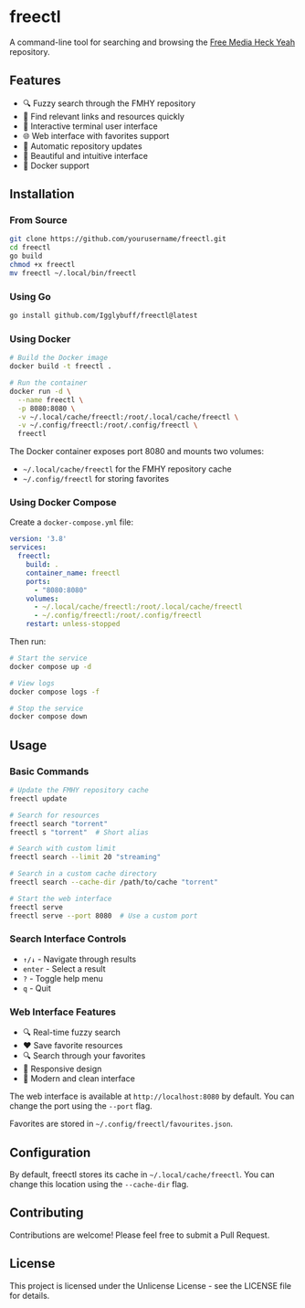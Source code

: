 # freectl

A command-line tool for searching and browsing the [Free Media Heck Yeah](https://www.reddit.com/r/FREEMEDIAHECKYEAH/wiki/index) repository.

## Features

- 🔍 Fuzzy search through the FMHY repository
- 🎯 Find relevant links and resources quickly
- 📱 Interactive terminal user interface
- 🌐 Web interface with favorites support
- 🔄 Automatic repository updates
- 🎨 Beautiful and intuitive interface
- 🐳 Docker support

## Installation

### From Source

```bash
git clone https://github.com/yourusername/freectl.git
cd freectl
go build
chmod +x freectl
mv freectl ~/.local/bin/freectl
```

### Using Go

```bash
go install github.com/Igglybuff/freectl@latest
```

### Using Docker

```bash
# Build the Docker image
docker build -t freectl .

# Run the container
docker run -d \
  --name freectl \
  -p 8080:8080 \
  -v ~/.local/cache/freectl:/root/.local/cache/freectl \
  -v ~/.config/freectl:/root/.config/freectl \
  freectl
```

The Docker container exposes port 8080 and mounts two volumes:
- `~/.local/cache/freectl` for the FMHY repository cache
- `~/.config/freectl` for storing favorites

### Using Docker Compose

Create a `docker-compose.yml` file:

```yaml
version: '3.8'
services:
  freectl:
    build: .
    container_name: freectl
    ports:
      - "8080:8080"
    volumes:
      - ~/.local/cache/freectl:/root/.local/cache/freectl
      - ~/.config/freectl:/root/.config/freectl
    restart: unless-stopped
```

Then run:
```bash
# Start the service
docker compose up -d

# View logs
docker compose logs -f

# Stop the service
docker compose down
```

## Usage

### Basic Commands

```bash
# Update the FMHY repository cache
freectl update

# Search for resources
freectl search "torrent"
freectl s "torrent"  # Short alias

# Search with custom limit
freectl search --limit 20 "streaming"

# Search in a custom cache directory
freectl search --cache-dir /path/to/cache "torrent"

# Start the web interface
freectl serve
freectl serve --port 8080  # Use a custom port
```

### Search Interface Controls

- `↑/↓` - Navigate through results
- `enter` - Select a result
- `?` - Toggle help menu
- `q` - Quit

### Web Interface Features

- 🔍 Real-time fuzzy search
- ❤️ Save favorite resources
- 🔍 Search through your favorites
- 📱 Responsive design
- 🎨 Modern and clean interface

The web interface is available at `http://localhost:8080` by default. You can change the port using the `--port` flag.

Favorites are stored in `~/.config/freectl/favourites.json`.

## Configuration

By default, freectl stores its cache in `~/.local/cache/freectl`. You can change this location using the `--cache-dir` flag.

## Contributing

Contributions are welcome! Please feel free to submit a Pull Request.

## License

This project is licensed under the Unlicense License - see the LICENSE file for details.
